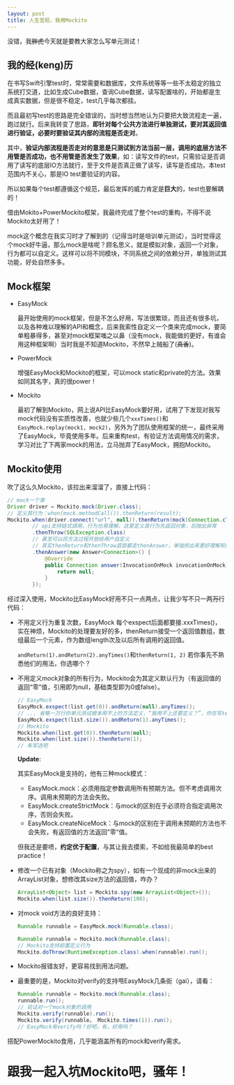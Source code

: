 ```yaml
---
layout: post
title: 人生苦短，我用Mockito
---
```


没错，我~~胖虎~~今天就是要教大家怎么写单元测试！

## 我的经(keng)历

在书写Swift引擎test时，常常需要和数据库，文件系统等等一些不太稳定的独立系统打交道，比如生成Cube数据，查询Cube数据，读写配置啥的，开始都是生成真实数据，但是很不稳定，test几乎每次都挂。

而且最初写test的思路是完全错误的，当时想当然地认为只要把大致流程走一遍，跑过就行。后来我转变了思路，**即针对每个公共方法进行单独测试，要对其返回值进行验证，必要时要验证其内部的流程是否走对**。

其中，**验证内部流程是否走对的意思是只测试到方法当前一层，调用的底层方法不用管是否成功，也不用管是否发生了效果**，如：读写文件的test，只需验证是否调用了读写的底层IO方法就行，至于文件是否真正做了读写，读写是否成功，本test范围内不关心，那是IO test要验证的内容。

所以如果每个test都遵循这个规范，最后发挥的威力肯定是**巨大**的，test也要解耦的！

借由Mokito+PowerMockito框架，我最终完成了整个test的重构，不得不说Mockito太好用了！

mock这个概念在我实习时才了解到的（记得当时是培训单元测试），当时觉得这个mock好牛逼，那么mock是啥呢？顾名思义，就是模拟对象，返回一个对象，行为都可以自定义。这样可以将不同模块，不同系统之间的依赖分开，单独测试其功能，好处自然多多。

## Mock框架

* EasyMock

  最开始使用的mock框架，但是不怎么好用，写法很繁琐，而且还有很多坑，以及各种难以理解的API和概念，后来我索性自定义一个类来完成mock，要简单粗暴得多，甚至对mock框架嗤之以鼻（没有mock，我能做的更好，有谁会用这种框架啊）当时我是不知道Mockito，不然早上贼船了(~~真香~~)。

* PowerMock

  增强EasyMock和Mockito的框架，可以mock static和private的方法。效果如同其名字，真的很power！

* Mockito

  最初了解到Mockito，网上说API比EasyMock要好用，试用了下发现对我写mock代码没有实质性改善，也就少些几个`xxxTimes()`和`EasyMock.replay(mock1, mock2)`，另外为了团队使用框架的统一，最终采用了EasyMock，毕竟使用多年。后来重构test，有验证方法调用情况的需求，学习对比了下两家mock的用法，立马抛弃了EasyMock，拥抱Mockito。

## Mockito使用

吹了这么久Mockito，该拉出来溜溜了，直接上代码：

```java
// mock一个类
Driver driver = Mockito.mock(Driver.class);
// 定义其行为：when(mock.methodCall()).thenReturn(result);
Mockito.when(driver.connect("url", null)).thenReturn(mock(Connection.class))
        // api支持链式调用，行为也易理解，这里定义其行为先返回对象，后抛出异常
        .thenThrow(SQLException.class)
        // 甚至可以将方法过程开放给用户自定义
        // 其实thenReturn和thenThrow底层都走thenAnswer，单独拎出来更好理解和使用
        .thenAnswer(new Answer<Connection>() {
            @Override
            public Connection answer(InvocationOnMock invocationOnMock) throws Throwable {
                return null;
            }
        });
```
经过深入使用，Mockito比EasyMock好用不只一点两点，让我少写不只一两~~万~~行代码：

* 不用定义行为重复次数，EasyMock 每个exspect后面都要接.xxxTimes()，实在神烦，Mockito的处理要友好的多，thenReturn接受一个返回值数组，数组最后一个元素，作为数组length次及以后所有调用的返回值。

  `andReturn(1).andReturn(2).anyTimes()`和`thenReturn(1, 2)` 若你事先不熟悉他们的用法，你选哪个？

* 不用定义mock对象的所有行为，Mockito会为其定义默认行为（有返回值的返回“零”值，引用即为null，基础类型即为0或false）。

  ```java
  // EasyMock
  EasyMock.exspect(list.get(0)).andReturn(null).anyTimes();
  // ... 省略一万行你单元测试根本用不上的方法定义，“我用不上还要定义？”，你在写test时如是说。
  EasyMock.exspect(list.size()).andReturn(1).anyTimes();
  // Mockito
  Mockito.when(list.get(0)).thenReturn(null);
  Mockito.when(list.size()).thenReturn(1);
  // 朱军选吧
  ```

  **Update**:

  其实EasyMock是支持的，他有三种mock模式：

  - EasyMock.mock：必须用指定参数调用所有预期方法。但不考虑调用次序。调用未预期的方法会失败。
  - EasyMock.createStrictMock：与mock的区别在于必须符合指定调用次序，否则会失败。
  - EasyMock.createNiceMock：与mock的区别在于调用未预期的方法也不会失败，有返回值的方法返回”零“值。

  但我还是要喷，**约定优于配置**，与其让我去摸索，不如给我最简单的best practice！

* 修改一个已有对象（Mockito称之为spy），如有一个现成的非mock出来的ArrayList对象，想修改其size方法的返回值，咋办？

  ```java
  ArrayList<Object> list = Mockito.spy(new ArrayList<Object>());
  Mockito.when(list.size()).thenReturn(100);
  ```

* 对mock void方法的良好支持：

  ```java
  Runnable runnable = EasyMock.mock(Runnable.class);
  
  Runnable runnable = Mockito.mock(Runnable.class);
  // Mockito支持前置定义行为
  Mockito.doThrow(RuntimeException.class).when(runnable).run();
  ```

* Mockito报错友好，更容易找到用法问题。

* 最重要的是，Mockito对verify的支持甩EasyMock几条街（gai），请看：

  ```java
  Runnable runnable = Mockito.mock(Runnable.class);
  runnable.run();
  // 验证对一个mock对象的调用
  Mockito.verify(runnable).run();
  Mockito.verify(runnable， Mockito.times(1)).run();
  // EasyMock有verify吗？好吧，有，好用吗？
  ```

搭配PowerMockito食用，几乎能涵盖所有的mock和verify需求。

# 跟我一起入坑Mockito吧，骚年！
